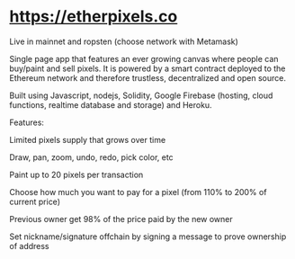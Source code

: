 # https://etherpixels.co

Live in mainnet and ropsten (choose network with Metamask)

Single page app that features an ever growing canvas where people can buy/paint and sell pixels. It is powered by a smart contract deployed to the Ethereum network and therefore trustless, decentralized and open source.

Built using Javascript, nodejs, Solidity, Google Firebase (hosting, cloud functions, realtime database and storage) and Heroku.

Features:

Limited pixels supply that grows over time

Draw, pan, zoom, undo, redo, pick color, etc

Paint up to 20 pixels per transaction

Choose how much you want to pay for a pixel (from 110% to 200% of current price)

Previous owner get 98% of the price paid by the new owner

Set nickname/signature offchain by signing a message to prove ownership of address
